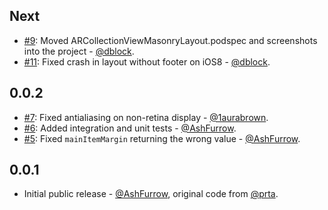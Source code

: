 Next
----------------

- [#9](https://github.com/AshFurrow/ARCollectionViewMasonryLayout/pull/9): Moved ARCollectionViewMasonryLayout.podspec and screenshots into the project - [@dblock](https://github.com/dblock).
- [#11](https://github.com/AshFurrow/ARCollectionViewMasonryLayout/issues/11): Fixed crash in layout without footer on iOS8 - [@dblock](https://github.com/dblock).

0.0.2
----------------

- [#7](https://github.com/AshFurrow/ARCollectionViewMasonryLayout/pull/7): Fixed antialiasing on non-retina display - [@1aurabrown](https://github.com/1aurabrown).
- [#6](https://github.com/AshFurrow/ARCollectionViewMasonryLayout/pull/6): Added integration and unit tests - [@AshFurrow](https://github.com/AshFurrow).
- [#5](https://github.com/AshFurrow/ARCollectionViewMasonryLayout/issues/5): Fixed `mainItemMargin` returning the wrong value - [@AshFurrow](https://github.com/AshFurrow).

0.0.1
----------------

- Initial public release - [@AshFurrow](https://github.com/AshFurrow), original code from [@prta](https://github.com/orta).
